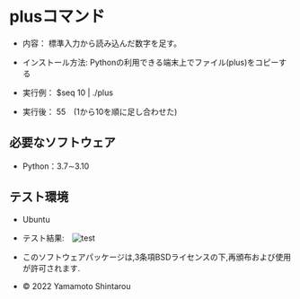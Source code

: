 # plusコマンド
* 内容： 標準入力から読み込んだ数字を足す。
* インストール方法: Pythonの利用できる端末上でファイル(plus)をコピーする

* 実行例： $seq 10 | ./plus
* 実行後： 55　(1から10を順に足し合わせた)

## 必要なソフトウェア
* Python：3.7∼3.10

## テスト環境
* Ubuntu 
* テスト結果:　![test](https://github.com/shin0410/robosys202x/actions/test.yml/badge.svg)

 * このソフトウェアパッケージは,3条項BSDライセンスの下,再頒布および使用が許可されます.
 * © 2022 Yamamoto Shintarou
